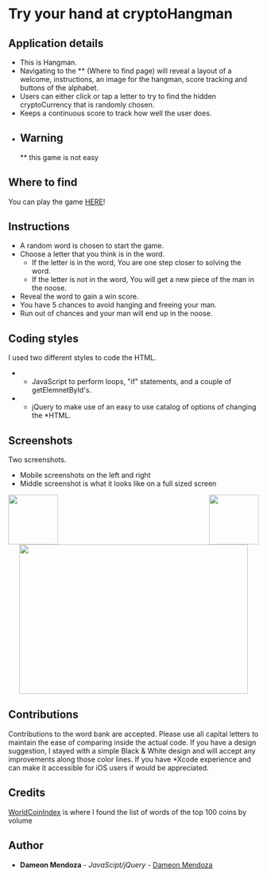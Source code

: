 # Try your hand at cryptoHangman

## Application details
- This is Hangman.
- Navigating to the ** (Where to find page) will reveal a layout of a welcome, instructions, an image for the hangman,
score tracking and buttons of the alphabet.
- Users can either click or tap a letter to try to find the hidden cryptoCurrency that is randomly chosen.
- Keeps a continuous score to track how well the user does.
* ## Warning 
    ** this game is not easy

## Where to find
You can play the game [HERE](https://www.dameonmendoza.com/jsHangman/)!

## Instructions
 - A random word is chosen to start the game.
 - Choose a letter that you think is in the word.
    - If the letter is in the word,
      You are one step closer to solving the word.
    - If the letter is not in the word,
      You will get a new piece of the man in the noose.
- Reveal the word to gain a win score.
- You have 5 chances to avoid hanging and freeing your man.
- Run out of chances and your man will end up in the noose.

## Coding styles
I used two different styles to code the HTML.
- * JavaScript to perform loops, "if" statements, and a couple of getElemnetById's.
- * jQuery to make use of an easy to use catalog of options of changing the *HTML.

## Screenshots
Two screenshots.
- Mobile screenshots on the left and right
- Middle screenshot is what it looks like on a full sized screen

<img align="left" width="100" height="100" src="assets/images/mobile1.png">
<img align="right" width="100" height="100" src="assets/images/mobile2.png">

<p align="center">
  <img width="460" height="300" src="assets/images/full.png">
</p>

## Contributions
Contributions to the word bank are accepted. Please use all capital letters to maintain the ease of comparing inside the actual code.
If you have a design suggestion, I stayed with a simple Black & White design and will accept any improvements along those color lines.
If you have *Xcode experience and can make it accessible for iOS users if would be appreciated.

## Credits
[WorldCoinIndex](https://www.worldcoinindex.com) is where I found the list of words of the top 100 coins by volume


## Author
* **Dameon Mendoza** - *JavaScipt/jQuery* - [Dameon Mendoza](https://github.com/Dameon1)